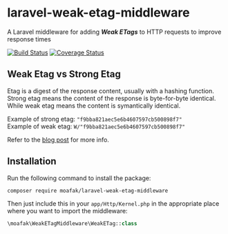 # laravel-weak-etag-middleware
A Laravel middleware for adding **_Weak ETags_** to HTTP requests to improve response times

[![Build Status](https://travis-ci.org/moafak/laravel-weak-etag-middleware.svg?branch=master)](https://travis-ci.org/moafak/laravel-weak-etag-middleware)
[![Coverage Status](https://coveralls.io/repos/github/moafak/laravel-weak-etag-middleware/badge.svg?branch=master)](https://coveralls.io/github/moafak/laravel-weak-etag-middleware?branch=master)

Weak Etag vs Strong Etag
------------------------
Etag is a digest of the response content, usually with a hashing function.  
Strong etag means the content of the response is byte-for-byte identical.  
While weak etag means the content is symantically identical.  

Example of strong etag: `"f9bba821aec5e6b4607597cb500898f7"`  
Example of weak etag: `W/"f9bba821aec5e6b4607597cb500898f7"`  

Refer to the [blog post](https://moafak.github.io/blog/2018/02/28/weak-etags-laravel/) for more info.  

Installation
------------

Run the following command to install the package:

```bash
composer require moafak/laravel-weak-etag-middleware
```

Then just include this in your `app/Http/Kernel.php` in the appropriate place where you want to import the middleware:

```php
\moafak\WeakETagMiddleware\WeakETag::class
```
